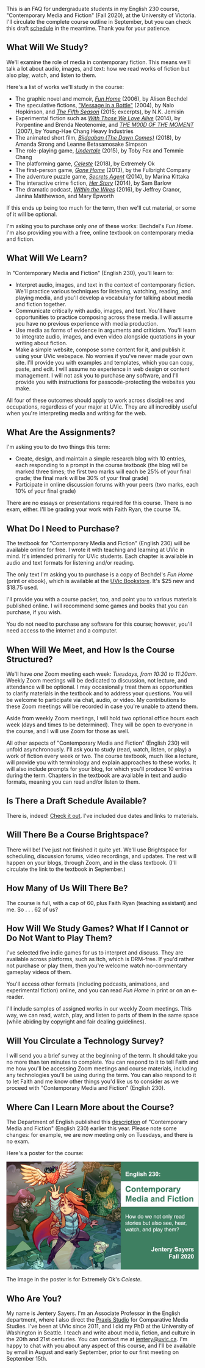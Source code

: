 This is an FAQ for undergraduate students in my English 230 course, "Contemporary Media and Fiction" (Fall 2020), at the University of Victoria. I'll circulate the complete course outline in September, but you can check this draft [schedule](schedule.html) in the meantime. Thank you for your patience.  

## What Will We Study? 

We'll examine the role of media in contemporary fiction. This means we'll talk a lot about audio, images, and text: how we read works of fiction but also play, watch, and listen to them. 

Here's a list of works we'll study in the course:

* The graphic novel and memoir, [*Fun Home*](http://www.houghtonmifflinbooks.com/booksellers/press_release/bechdel/) (2006), by Alison Bechdel 
* The speculative fictions, ["Message in a Bottle"](https://tachyonpublications.com/product/falling-love-hominids/) (2004), by Nalo Hopkinson, and [*The Fifth Season*](https://www.orbitbooks.net/orbit-excerpts/the-fifth-season/) (2015; excerpts), by N.K. Jemisin  
* Experimental fiction such as [*With Those We Love Alive*](http://collection.eliterature.org/3/work.html?work=with-those-we-love-alive) (2014), by Porpentine and Brenda Neotenomie, and [*THE M00D OF THE MOMENT*](https://www.yhchang.com/THE_MOOD_OF_THE_MOMENT_V.html) (2007), by Young-Hae Chang Heavy Industries
* The animated short film, [*Biidaaban (The Dawn Comes)*](https://www.youtube.com/watch?v=vWjnYKyiUB8) (2018), by Amanda Strong and Leanne Betasamosake Simpson 
* The role-playing game, [*Undertale*](https://undertale.com/) (2015), by Toby Fox and Temmie Chang
* The platforming game, [*Celeste*](http://www.celestegame.com/) (2018), by Extremely Ok
* The first-person game, [*Gone Home*](https://gonehome.game/) (2013), by the Fulbright Company 
* The adventure puzzle game, [*Secrets Agent*](https://even-kei.itch.io/secrets-agent) (2014), by Marina Kittaka 
* The interactive crime fiction, [*Her Story*](http://www.herstorygame.com/about/) (2014), by Sam Barlow 
* The dramatic podcast, [*Within the Wires*](http://www.nightvalepresents.com/withinthewires) (2016), by Jeffrey Cranor, Janina Matthewson, and Mary Epworth 

If this ends up being too much for the term, then we'll cut material, or some of it will be optional. 

I'm asking you to purchase only *one* of these works: Bechdel's *Fun Home*. I'm also providing you with a free, online textbook on contemporary media and fiction.

## What Will We Learn? 

In "Contemporary Media and Fiction" (English 230),  you'll learn to: 

* Interpret audio, images, and text in the context of contemporary fiction. We'll practice various techniques for listening, watching, reading, and playing media, and you'll develop a vocabulary for talking about media and fiction together.  
* Communicate critically with audio, images, and text. You'll have opportunities to practice composing across these media. I will assume you have no previous experience with media production.  
* Use media as forms of evidence in arguments and criticism. You'll learn to integrate audio, images, and even video alongside quotations in your writing about fiction. 
* Make a simple website, compose some content for it, and publish it using your UVic webspace. No worries if you've never made your own site. I'll provide you with examples and templates, which you can copy, paste, and edit. I will assume no experience in web design or content management. I will not ask you to purchase any software, and I'll provide you with instructions for passcode-protecting the websites you make. 

All four of these outcomes should apply to work across disciplines and occupations, regardless of your major at UVic. They are all incredibly useful when you're interpreting media and writing for the web.

## What Are the Assignments? 

I'm asking you to do two things this term: 

* Create, design, and maintain a simple research blog with 10 entries, each responding to a prompt in the course textbook (the blog will be marked three times; the first two marks will each be 25% of your final grade; the final mark will be 30% of your final grade) 
* Participate in online discussion forums with your peers (two marks, each 10% of your final grade)

There are no essays or presentations required for this course. There is no exam, either. I'll be grading your work with Faith Ryan, the course TA. 

## What Do I Need to Purchase? 

The textbook for "Contemporary Media and Fiction" (English 230) will be available online for free. I wrote it with teaching and learning at UVic in mind. It's intended primarily for UVic students. Each chapter is available in audio and text formats for listening and/or reading. 

The only text I'm asking you to purchase is a copy of Bechdel's *Fun Home* (print or ebook), which is available at the [UVic Bookstore](https://www.uvicbookstore.ca/text/book/9780618871711?course_id=10001). It's $25 new and $18.75 used. 

I'll provide you with a course packet, too, and point you to various materials published online. I will recommend some games and books that you can purchase, if you wish.

You do not need to purchase any software for this course; however, you'll need access to the internet and a computer. 

## When Will We Meet, and How Is the Course Structured? 

We'll have *one* Zoom meeting each week: *Tuesdays, from 10:30 to 11:20am.* Weekly Zoom meetings will be dedicated to discussion, not lecture, and attendance will be optional. I may occasionally treat them as opportunities to clarify materials in the textbook and to address your questions. You will be welcome to participate via chat, audio, or video. My contributions to these Zoom meetings will be recorded in case you're unable to attend them.  

Aside from weekly Zoom meetings, I will hold two optional office hours each week (days and times to be determined). They will be open to everyone in the course, and I will use Zoom for those as well.  

All other aspects of "Contemporary Media and Fiction" (English 230) will unfold asynchronously. I'll ask you to study (read, watch, listen, or play) a work of fiction every week or two. The course textbook, much like a lecture, will provide you with terminology and explain approaches to these works. It will also include prompts for your blog, for which you'll produce 10 entries during the term. Chapters in the textbook are available in text and audio formats, meaning you can read and/or listen to them.  

## Is There a Draft Schedule Available? 

There is, indeed! [Check it out](schedule.html). I've included due dates and links to materials. 

## Will There Be a Course Brightspace? 

There will be! I've just not finished it quite yet. We'll use Brightspace for scheduling, discussion forums, video recordings, and updates. The rest will happen on your blogs, through Zoom, and in the class textbook. (I'll circulate the link to the textbook in September.) 

## How Many of Us Will There Be? 

The course is full, with a cap of 60, plus Faith Ryan (teaching assistant) and me. So . . . 62 of us? 

## How Will We Study Games? What If I Cannot or Do Not Want to Play Them?  

I've selected five indie games for us to interpret and discuss. They are available across platforms, such as Itch, which is DRM-free. If you'd rather not purchase or play them, then you're welcome watch no-commentary gameplay videos of them. 

You'll access other formats (including podcasts, animations, and experimental fiction) online, and you can read *Fun Home* in print or on an e-reader.

I'll include samples of assigned works in our weekly Zoom meetings. This way, we can read, watch, play, and listen to parts of them in the same space (while abiding by copyright and fair dealing guidelines).  

## Will You Circulate a Technology Survey? 

I will send you a brief survey at the beginning of the term. It should take you no more than ten minutes to complete. You can respond to it to tell Faith and me how you'll be accessing Zoom meetings and course materials, including any technologies you'll be using during the term. You can also respond to it to let Faith and me know other things you'd like us to consider as we proceed with "Contemporary Media and Fiction" (English 230). 

## Where Can I Learn More about the Course? 

The Department of English published this [description](https://www.uvic.ca/humanities/english/assets/docs/Course%20Descriptions/230-sayers--fall-2020.pdf) of "Contemporary Media and Fiction" (English 230) earlier this year. Please note some changes: for example, we are now meeting only on Tuesdays, and there is no exam. 

Here's a poster for the course: 

![Poster](230.jpg)

The image in the poster is for Extremely Ok's *Celeste*. 

## Who Are You? 

My name is Jentery Sayers. I'm an Associate Professor in the English department, where I also direct the [Praxis Studio](https://uvicpraxis.github.io/) for Comparative Media Studies. I've been at UVic since 2011, and I did my PhD at the University of Washington in Seattle. I teach and write about media, fiction, and culture in the 20th and 21st centuries. You can contact me at [jentery@uvic.ca](mailto:jentery@uvic.ca). I'm happy to chat with you about any aspect of this course, and I'll be available by email in August and early September, prior to our first meeting on September 15th.  
